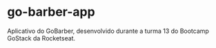 # go-barber-app
Aplicativo do GoBarber, desenvolvido durante a turma 13 do Bootcamp GoStack da Rocketseat.
